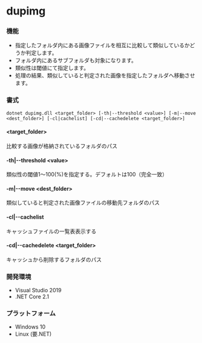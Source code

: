 # dupimg

### 機能
* 指定したフォルダ内にある画像ファイルを相互に比較して類似しているかどうか判定します。
* フォルダ内にあるサブフォルダも対象になります。
* 類似性は閾値にて指定します。
* 処理の結果、類似していると判定された画像を指定したフォルダへ移動させます。

### 書式
~~~
dotnet dupimg.dll <target_folder> [-th|--threshold <value>] [-m|--move <dest_folder>] [-cl|cachelist] [-cd|--cachedelete <target_folder>]
~~~
#### \<target_folder\>  
比較する画像が格納されているフォルダのパス
#### -th|--threshold \<value\>  
類似性の閾値1～100(%)を指定する。デフォルトは100（完全一致）
#### -m|--move \<dest_folder\>  
類似していると判定された画像ファイルの移動先フォルダのパス
#### -cl|--cachelist
キャッシュファイルの一覧表表示する
#### -cd|--cachedelete \<target_folder\>  
キャッシュから削除するフォルダのパス

### 開発環境
* Visual Studio 2019
* .NET Core 2.1

### プラットフォーム
* Windows 10
* Linux (要.NET)

